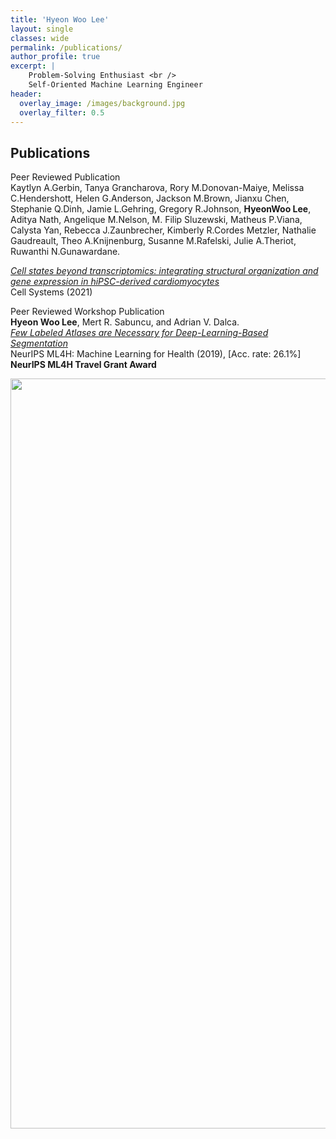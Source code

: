 ```yaml
---
title: 'Hyeon Woo Lee'
layout: single
classes: wide
permalink: /publications/
author_profile: true
excerpt: |
    Problem-Solving Enthusiast <br />
    Self-Oriented Machine Learning Engineer
header:
  overlay_image: /images/background.jpg
  overlay_filter: 0.5
---
```


## Publications
Peer Reviewed Publication<br />
Kaytlyn A.Gerbin, Tanya Grancharova, Rory M.Donovan-Maiye, Melissa C.Hendershott, Helen G.Anderson, Jackson M.Brown, Jianxu Chen, Stephanie Q.Dinh, Jamie L.Gehring, Gregory R.Johnson, **HyeonWoo Lee**, Aditya Nath, Angelique M.Nelson, M. Filip Sluzewski, Matheus P.Viana, Calysta Yan, Rebecca J.Zaunbrecher, Kimberly R.Cordes Metzler, Nathalie Gaudreault, Theo A.Knijnenburg, Susanne M.Rafelski, Julie A.Theriot, Ruwanthi N.Gunawardane.<br />

*[Cell states beyond transcriptomics: integrating structural organization and gene expression in hiPSC-derived cardiomyocytes](https://doi.org/10.1016/j.cels.2021.05.001)*<br />
Cell Systems (2021) <br />


Peer Reviewed Workshop Publication<br />
**Hyeon Woo Lee**, Mert R. Sabuncu, and Adrian V. Dalca.<br />
*[Few Labeled Atlases are Necessary for Deep-Learning-Based Segmentation](https://arxiv.org/abs/1908.04466)*<br />
NeurIPS ML4H: Machine Learning for Health (2019), [Acc. rate: 26.1%]<br />
**NeurIPS ML4H Travel Grant Award**

<img src="/images/Neurips_poster.jpg"  width="900" height="1200">